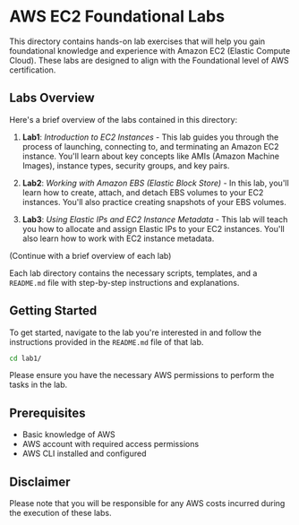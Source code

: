 # AWS EC2 Foundational Labs

This directory contains hands-on lab exercises that will help you gain foundational knowledge and experience with Amazon EC2 (Elastic Compute Cloud). These labs are designed to align with the Foundational level of AWS certification.

## Labs Overview

Here's a brief overview of the labs contained in this directory:

1. **Lab1**: *Introduction to EC2 Instances* - This lab guides you through the process of launching, connecting to, and terminating an Amazon EC2 instance. You'll learn about key concepts like AMIs (Amazon Machine Images), instance types, security groups, and key pairs.
    
2. **Lab2**: *Working with Amazon EBS (Elastic Block Store)* - In this lab, you'll learn how to create, attach, and detach EBS volumes to your EC2 instances. You'll also practice creating snapshots of your EBS volumes.

3. **Lab3**: *Using Elastic IPs and EC2 Instance Metadata* - This lab will teach you how to allocate and assign Elastic IPs to your EC2 instances. You'll also learn how to work with EC2 instance metadata.

(Continue with a brief overview of each lab)

Each lab directory contains the necessary scripts, templates, and a `README.md` file with step-by-step instructions and explanations.

## Getting Started

To get started, navigate to the lab you're interested in and follow the instructions provided in the `README.md` file of that lab.

```bash
cd lab1/
```

Please ensure you have the necessary AWS permissions to perform the tasks in the lab.

## Prerequisites
+ Basic knowledge of AWS
+ AWS account with required access permissions
+ AWS CLI installed and configured

## Disclaimer
Please note that you will be responsible for any AWS costs incurred during the execution of these labs.